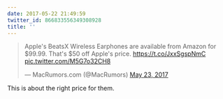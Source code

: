 ```yaml
---
date: 2017-05-22 21:49:59
twitter_id: 866833556349308928
title: ''
---
```


<blockquote class="twitter-tweet"><p lang="en" dir="ltr">Apple&#39;s BeatsX Wireless Earphones are available from Amazon for $99.99. That&#39;s $50 off Apple&#39;s price. <a href="https://t.co/JxxSgspNmC">https://t.co/JxxSgspNmC</a> <a href="https://t.co/M5G7o32CH8">pic.twitter.com/M5G7o32CH8</a></p>&mdash; MacRumors.com (@MacRumors) <a href="https://twitter.com/MacRumors/status/866831374002470912?ref_src=twsrc%5Etfw">May 23, 2017</a></blockquote>
<script async src="https://platform.twitter.com/widgets.js" charset="utf-8"></script>

This is about the right price for them.
